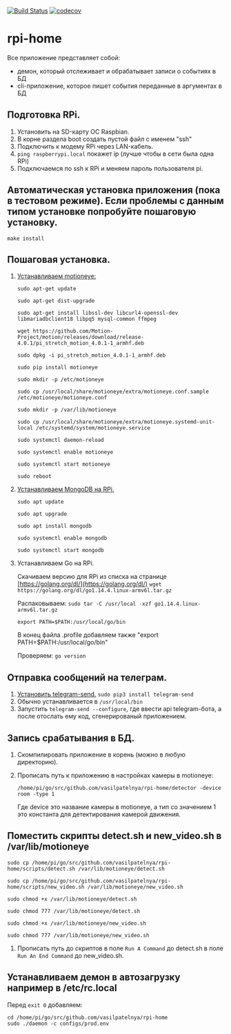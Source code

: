 [![Build Status](https://travis-ci.com/vasilpatelnya/rpi-home.svg?branch=master)](https://travis-ci.com/vasilpatelnya/rpi-home)
[![codecov](https://codecov.io/gh/vasilpatelnya/rpi-home/branch/master/graph/badge.svg)](https://codecov.io/gh/vasilpatelnya/rpi-home)
# rpi-home

Все приложение представляет собой:
 * демон, который отслеживает и обрабатывает записи о событиях в БД
 * cli-приложение, которое пишет события переданные в аргументах в БД

## Подготовка RPi.

1. Установить на SD-карту ОС Raspbian.
2. В корне раздела boot создать пустой файл с именем "ssh"
3. Подключить к модему RPi через LAN-кабель.
4. `ping raspberrypi.local` покажет ip (лучше чтобы в сети была одна RPi)
5. Подключаемся по ssh к RPi и меняем пароль пользователя pi.

## Автоматическая установка приложения (пока в тестовом режиме). Если проблемы с данным типом установке попробуйте пошаговую установку.

`make install`

## Пошаговая установка.

1. [Устанавливаем motioneye:](https://groups.google.com/forum/#!topic/motioneye/wxdFOn2a28M)

   `sudo apt-get update`
   
   `sudo apt-get dist-upgrade`
   
   `sudo apt-get install libssl-dev libcurl4-openssl-dev libmariadbclient18 libpq5 mysql-common ffmpeg`
   
   `wget https://github.com/Motion-Project/motion/releases/download/release-4.0.1/pi_stretch_motion_4.0.1-1_armhf.deb`
    
   `sudo dpkg -i pi_stretch_motion_4.0.1-1_armhf.deb`
   
   `sudo pip install motioneye`
   
   `sudo mkdir -p /etc/motioneye`
   
   `sudo cp /usr/local/share/motioneye/extra/motioneye.conf.sample /etc/motioneye/motioneye.conf`
   
   `sudo mkdir -p /var/lib/motioneye`
   
   `sudo cp /usr/local/share/motioneye/extra/motioneye.systemd-unit-local /etc/systemd/system/motioneye.service`
   
   `sudo systemctl daemon-reload`
   
   `sudo systemctl enable motioneye`
   
   `sudo systemctl start motioneye`
   
   `sudo reboot`
   
2. [Устанавливаем MongoDB на RPi.](https://pimylifeup.com/mongodb-raspberry-pi/)
    
    `sudo apt update`
    
    `sudo apt upgrade`
    
    `sudo apt install mongodb`
    
    `sudo systemctl enable mongodb`
    
    `sudo systemctl start mongodb`
3. Устанавливаем Go на RPi.
    
    Скачиваем версию для RPi из списка на странице [https://golang.org/dl/](https://golang.org/dl/) `wget https://golang.org/dl/go1.14.4.linux-armv6l.tar.gz`

    Распаковываем: `sudo tar -C /usr/local -xzf go1.14.4.linux-armv6l.tar.gz`
    
    `export PATH=$PATH:/usr/local/go/bin`
    
    В конец файла .profile добавляем также "export PATH=$PATH:/usr/local/go/bin"
    
    Проверяем: `go version`
    
## Отправка сообщений на телеграм.

1. [Установить telegram-send.](https://github.com/rahiel/telegram-send) `sudo pip3 install telegram-send`
2. Обычно устанавливается в `/usr/local/bin`
3. Запустить `telegram-send --configure`, где ввести api telegram-бота, а после отослать ему код, сгенерированый приложением.

## Запись срабатывания в БД.

1. Скомпилировать приложение в корень (можно в любую директорию).
2. Прописать путь к приложению в настройках камеры в motioneye:
    
    `/home/pi/go/src/github.com/vasilpatelnya/rpi-home/detector -device room -type 1`
    
    Где device это название камеры в motioneye, а тип со значением 1 это константа для детектирования камерой движения.

## Поместить скрипты detect.sh и new_video.sh в /var/lib/motioneye

    sudo cp /home/pi/go/src/github.com/vasilpatelnya/rpi-home/scripts/detect.sh /var/lib/motioneye/detect.sh

    sudo cp /home/pi/go/src/github.com/vasilpatelnya/rpi-home/scripts/new_video.sh /var/lib/motioneye/new_video.sh
    
    sudo chmod +x /var/lib/motioneye/detect.sh
    
    sudo chmod 777 /var/lib/motioneye/detect.sh
    
    sudo chmod +x /var/lib/motioneye/new_video.sh
    
    sudo chmod 777 /var/lib/motioneye/new_video.sh
    
1. Прописать путь до скриптов в поле `Run A Command` до detect.sh в поле `Run An End Command` до new_video.sh.

## Устанавливаем демон в автозагрузку например в /etc/rc.local

Перед `exit 0` добавляем:

    cd /home/pi/go/src/github.com/vasilpatelnya/rpi-home
    sudo ./daemon -c configs/prod.env
